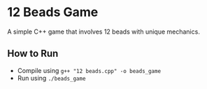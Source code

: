# 12 Beads Game
A simple C++ game that involves 12 beads with unique mechanics.

## How to Run
- Compile using `g++ "12 beads.cpp" -o beads_game`
- Run using `./beads_game`
